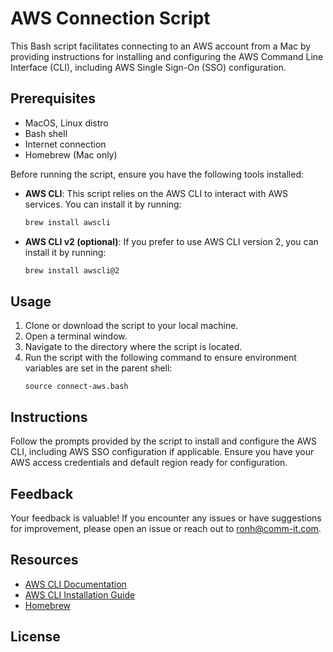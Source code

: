# AWS Connection Script

This Bash script facilitates connecting to an AWS account from a Mac by providing instructions for installing and configuring the AWS Command Line Interface (CLI), including AWS Single Sign-On (SSO) configuration.

## Prerequisites

- MacOS, Linux distro
- Bash shell
- Internet connection
- Homebrew (Mac only)

Before running the script, ensure you have the following tools installed:
- **AWS CLI**: This script relies on the AWS CLI to interact with AWS services. You can install it by running:
    ```bash
    brew install awscli
    ```

- **AWS CLI v2 (optional)**: If you prefer to use AWS CLI version 2, you can install it by running:
    ```bash
    brew install awscli@2
    ```

## Usage

1. Clone or download the script to your local machine.
2. Open a terminal window.
3. Navigate to the directory where the script is located.
4. Run the script with the following command to ensure environment variables are set in the parent shell:
    ```
    source connect-aws.bash
    ```

## Instructions

Follow the prompts provided by the script to install and configure the AWS CLI, including AWS SSO configuration if applicable. Ensure you have your AWS access credentials and default region ready for configuration.

## Feedback

Your feedback is valuable! If you encounter any issues or have suggestions for improvement, please open an issue or reach out to [ronh@comm-it.com](ronh@comm-it.com).

## Resources

- [AWS CLI Documentation](https://docs.aws.amazon.com/cli/latest/userguide/cli-configure-files.html)
- [AWS CLI Installation Guide](https://docs.aws.amazon.com/cli/latest/userguide/install-cliv2.html)
- [Homebrew](https://brew.sh/)

## License

